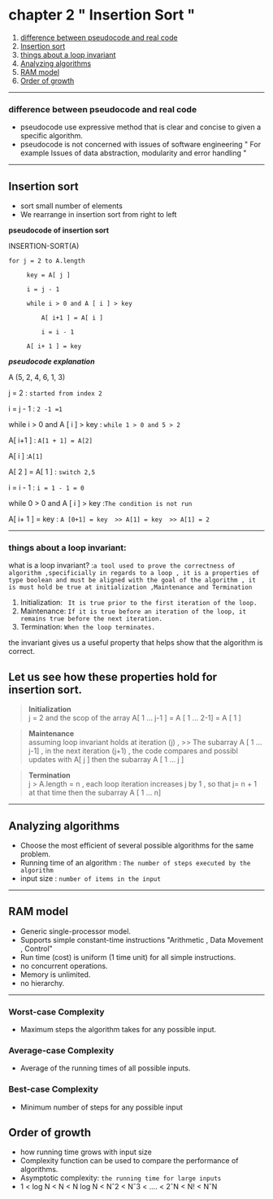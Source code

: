 # chapter 2 " Insertion Sort "

1. [difference between pseudocode and real code](#difference-between-pseudocod-and-real-code)
1. [ Insertion sort](#insertion-sort)
1. [ things about a loop invariant](#things-about-a-loop-invariant)
1. [ Analyzing algorithms](#analyzing-algorithms)
1. [ RAM model](#ram-model)
1. [ Order of growth](#orde-of-growth)

---

### **difference between pseudocode and real code**
- pseudocode use expressive method that is clear and concise to given a specific  algorithm.
- pseudocode is not concerned with issues of software engineering " For example Issues of data abstraction, modularity and error handling "

---

## Insertion sort
- sort small number of elements
- We rearrange in insertion sort from right to left


**pseudocode of insertion sort**


 INSERTION-SORT(A)

    for j = 2 to A.length                            

         key = A[ j ]

         i = j - 1                                    

         while i > 0 and A [ i ] > key               

             A[ i+1 ] = A[ i ]

             i = i - 1

         A[ i+ 1 ] = key



***pseudocode explanation***

 A (5, 2, 4, 6, 1, 3)

 j = 2 : `started from index 2`

 i = j - 1 : `2 -1 =1`

 while i > 0 and A [ i ] > key  : `while 1 > 0 and 5 > 2`

 A[ i+1 ] : `A[1 + 1] = A[2]`

 A[ i ] :`A[1]`

 A[ 2 ] = A[ 1 ] : `switch 2,5 `

 i = i - 1 :  `i = 1 - 1 = 0`

while 0 > 0 and A [ i ] > key :`The condition is not run`

A[ i+ 1 ] = key : `A [0+1] = key  >> A[1] = key  >> A[1] = 2  `

---

### things about a loop invariant:

what is a loop invariant? :`a tool used to prove the correctness of algorithm ,specificially in regards to a loop , it is a properties of type boolean and must be aligned with the goal of the algorithm , it is must hold be true at initialization ,Maintenance and Termination `

1. Initialization: ` It is true prior to the first iteration of the loop.`
2. Maintenance: `If it is true before an iteration of the loop, it remains true before the next iteration.`
3. Termination: `When the loop terminates. `

the invariant gives us a useful property that helps show that the algorithm is correct.

 ## Let us see how these properties hold for insertion sort.

 >**Initialization**  
 j = 2 and the scop of the array A[ 1 ... j-1 ] = A [ 1 ... 2-1] = A [ 1 ]


 >**Maintenance**  
 assuming loop invariant holds at iteration (j) , >> The subarray A [ 1 ... j-1]
 , in the next iteration (j+1) , the code compares and possibl updates with A[ j ] then the subarray A [ 1 ... j ]


 >**Termination**  
 j > A.length = n , each loop iteration increases j by 1 , so that j= n + 1 at that time then the subarray A [ 1 ... n]
 ---
 ## Analyzing algorithms
 - Choose the most efficient of several possible algorithms for the same problem.
 - Running time of an algorithm : `The number of steps executed by the algorithm`
 - input size : `number of items in the input`
 ---
 ## RAM model
 - Generic single-processor model.
 - Supports simple constant-time instructions "Arithmetic , Data Movement , Control" 
 - Run time (cost) is uniform (1 time unit) for all simple instructions.
 - no concurrent operations.
 - Memory is unlimited.
 - no hierarchy.
 
 ---
 ### Worst-case Complexity
 - Maximum steps the algorithm takes for any possible input.

 ### Average-case Complexity
 - Average of the running times of all possible inputs.

 ### Best-case Complexity
 - Minimum number of steps for any possible input

 ## Order of growth
 - how running time grows with input size
 - Complexity function can be used to compare the performance of algorithms.
 - Asymptotic complexity: `the running time for large inputs`
 -  1 < log N < N < N log N < Nˆ2 < Nˆ3 < .... < 2ˆN < N! < NˆN 

 




 

